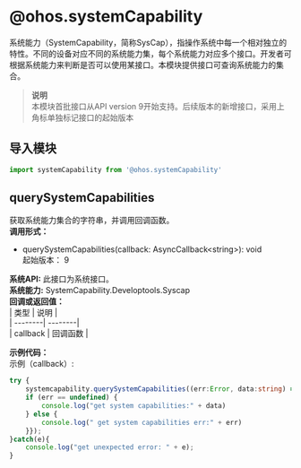 # @ohos.systemCapability    
系统能力（SystemCapability，简称SysCap），指操作系统中每一个相对独立的特性。不同的设备对应不同的系统能力集，每个系统能力对应多个接口。开发者可根据系统能力来判断是否可以使用某接口。本模块提供接口可查询系统能力的集合。  
> **说明**   
>本模块首批接口从API version 9开始支持。后续版本的新增接口，采用上角标单独标记接口的起始版本  
  
## 导入模块  
  
```js    
import systemCapability from '@ohos.systemCapability'    
```  
    
## querySystemCapabilities    
获取系统能力集合的字符串，并调用回调函数。  
 **调用形式：**     
    
- querySystemCapabilities(callback: AsyncCallback\<string>): void    
起始版本： 9  
  
 **系统API:**  此接口为系统接口。  
 **系统能力:**  SystemCapability.Developtools.Syscap    
 **回调或返回值：**     
| 类型 | 说明 |  
| --------| --------|  
| callback | 回调函数 |  
    
 **示例代码：**   
示例（callback）:  
```ts    
try {  
    systemcapability.querySystemCapabilities((err:Error, data:string) => {  
    if (err == undefined) {  
        console.log("get system capabilities:" + data)  
    } else {  
        console.log(" get system capabilities err:" + err)  
    }});  
}catch(e){  
    console.log("get unexpected error: " + e);  
}  
    
```    
  
